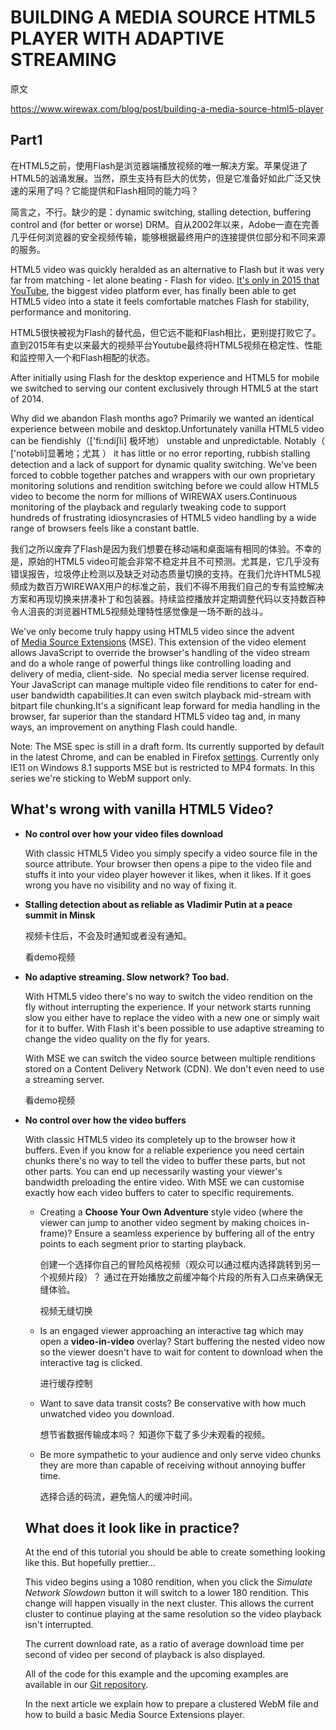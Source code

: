 # BUILDING A MEDIA SOURCE HTML5 PLAYER WITH ADAPTIVE STREAMING

原文

https://www.wirewax.com/blog/post/building-a-media-source-html5-player



## Part1

在HTML5之前，使用Flash是浏览器端播放视频的唯一解决方案。苹果促进了HTML5的汹涌发展。当然，原生支持有巨大的优势，但是它准备好如此广泛又快速的采用了吗？它能提供和Flash相同的能力吗？

简言之，不行。缺少的是：dynamic switching, stalling detection, buffering control and (for better or worse) DRM。自从2002年以来，Adobe一直在完善几乎任何浏览器的安全视频传输，能够根据最终用户的连接提供位部分和不同来源的服务。

HTML5 video was quickly heralded as an alternative to Flash but it was very far from matching - let alone beating - Flash for video. [It's only in 2015 that YouTube](http://youtube-eng.blogspot.jp/2015/01/youtube-now-defaults-to-html5_27.html), the biggest video platform ever, has finally been able to get HTML5 video into a state it feels comfortable matches Flash for stability, performance and monitoring.

HTML5很快被视为Flash的替代品，但它远不能和Flash相比，更别提打败它了。直到2015年有史以来最大的视频平台Youtube最终将HTML5视频在稳定性、性能和监控带入一个和Flash相配的状态。

After initially using Flash for the desktop experience and HTML5 for mobile we switched to serving our content exclusively through HTML5 at the start of 2014.

Why did we abandon Flash months ago? Primarily we wanted an identical experience between mobile and desktop.Unfortunately vanilla HTML5 video can be fiendishly（['fi:ndiʃli] 极坏地） unstable and unpredictable. Notably（ ['notəbli]显著地；尤其 ） it has little or no error reporting, rubbish stalling detection and a lack of support for dynamic quality switching. We've been forced to cobble together patches and wrappers with our own proprietary monitoring solutions and rendition switching before we could allow HTML5 video to become the norm for millions of WIREWAX users.Continuous monitoring of the playback and regularly tweaking code to support hundreds of frustrating idiosyncrasies of HTML5 video handling by a wide range of browsers feels like a constant battle.

我们之所以废弃了Flash是因为我们想要在移动端和桌面端有相同的体验。不幸的是，原始的HTML5 video可能会非常不稳定并且不可预测。尤其是，它几乎没有错误报告，垃圾停止检测以及缺乏对动态质量切换的支持。在我们允许HTML5视频成为数百万WIREWAX用户的标准之前，我们不得不用我们自己的专有监控解决方案和再现切换来拼凑补丁和包装器。持续监控播放并定期调整代码以支持数百种令人沮丧的浏览器HTML5视频处理特性感觉像是一场不断的战斗。

We've only become truly happy using HTML5 video since the advent of [Media Source Extensions](https://w3c.github.io/media-source/) (MSE). This extension of the video element allows JavaScript to override the browser's handling of the video stream and do a whole range of powerful things like controlling loading and delivery of media, client-side.  No special media server license required. Your JavaScript can manage multiple video file renditions to cater for end-user bandwidth capabilities.It can even switch playback mid-stream with bitpart file chunking.It's a significant leap forward for media handling in the browser, far superior than the standard HTML5 video tag and, in many ways, an improvement on anything Flash could handle.

Note: The MSE spec is still in a draft form. Its currently supported by default in the latest Chrome, and can be enabled in Firefox [settings](http://www.ghacks.net/2014/05/10/enable-media-source-extensions-firefox/). Currently only IE11 on Windows 8.1 supports MSE but is restricted to MP4 formats. In this series we're sticking to WebM support only.

## What's wrong with vanilla HTML5 Video?

- **No control over how your video files download**

  With classic HTML5 Video you simply specify a video source file in the source attribute. Your browser then opens a pipe to the video file and stuffs it into your video player however it likes, when it likes. If it goes wrong you have no visibility and no way of fixing it.

- **Stalling detection about as reliable as Vladimir Putin at a peace summit in Minsk**

  视频卡住后，不会及时通知或者没有通知。

  看demo视频

- **No adaptive streaming. Slow network? Too bad.**

  With HTML5 video there's no way to switch the video rendition on the fly without interrupting the experience. If your network starts running slow you either have to replace the video with a new one or simply wait for it to buffer. With Flash it's been possible to use adaptive streaming to change the video quality on the fly for years.

  With MSE we can switch the video source between multiple renditions stored on a Content Delivery Network (CDN). We don't even need to use a streaming server.

  看demo视频

- **No control over how the video buffers**

  With classic HTML5 video its completely up to the browser how it buffers. Even if you know for a reliable experience you need certain chunks there's no way to tell the video to buffer these parts, but not other parts. You can end up necessarily wasting your viewer's bandwidth preloading the entire video. With MSE we can customise exactly how each video buffers to cater to specific requirements.

  - Creating a **Choose Your Own Adventure** style video (where the viewer can jump to another video segment by making choices in-frame)? Ensure a seamless experience by buffering all of the entry points to each segment prior to starting playback.

    创建一个选择你自己的冒险风格视频（观众可以通过框内选择跳转到另一个视频片段）？ 通过在开始播放之前缓冲每个片段的所有入口点来确保无缝体验。

    视频无缝切换

  - Is an engaged viewer approaching an interactive tag which may open a **video-in-video** overlay? Start buffering the nested video now so the viewer doesn't have to wait for content to download when the interactive tag is clicked.

    进行缓存控制

  - Want to save data transit costs? Be conservative with how much unwatched video you download.

    想节省数据传输成本吗？ 知道你下载了多少未观看的视频。

  - Be more sympathetic to your audience and only serve video chunks they are more than capable of receiving without annoying buffer time.

    选择合适的码流，避免恼人的缓冲时间。

  

  ## What does it look like in practice?

   At the end of this tutorial you should be able to create something looking like this. But hopefully prettier...

  This video begins using a 1080 rendition, when you click the *Simulate Network Slowdown* button it will switch to a lower 180 rendition. This change will happen visually in the next cluster. This allows the current cluster to continue playing at the same resolution so the video playback isn't interrupted.

  The current download rate, as a ratio of average download time per second of video per second of playback is also displayed.

  All of the code for this example and the upcoming examples are available in our [Git repository](https://github.com/wireWAX/media-source-tutorial).

  In the next article we explain how to prepare a clustered WebM file and how to build a basic Media Source Extensions player.

  

  

  



















